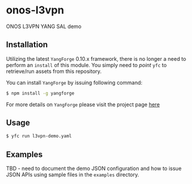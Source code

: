 # onos-l3vpn

ONOS L3VPN YANG SAL demo

## Installation

Utilizing the latest `YangForge` 0.10.x framework, there is no longer
a need to perform an `install` of this module. You simply need to
*point* `yfc` to retrieve/run assets from this repository.

You can install `YangForge` by issuing following command:

```bash
$ npm install -g yangforge
```

For more details on `YangForge` please visit the project page
[here](https://github.com/saintkepha/yangforge)

## Usage
```bash
$ yfc run l3vpn-demo.yaml
```

## Examples

TBD - need to document the demo JSON configuration and how to issue
JSON APIs using sample files in the `examples` directory.
